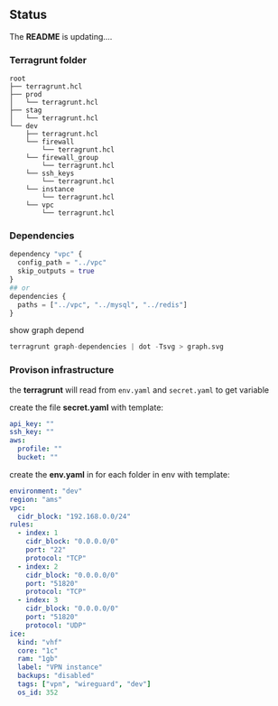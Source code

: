 ## Status
The __README__ is updating....

### Terragrunt folder

```
root
├── terragrunt.hcl
├── prod
│   └── terragrunt.hcl
├── stag
│   └── terragrunt.hcl
└── dev
    ├── terragrunt.hcl
    └── firewall
        └── terragrunt.hcl
    └── firewall_group
        └── terragrunt.hcl
    └── ssh_keys
        └── terragrunt.hcl
    └── instance
        └── terragrunt.hcl
    └── vpc
        └── terragrunt.hcl
```

### Dependencies
```tf
dependency "vpc" {
  config_path = "../vpc"
  skip_outputs = true
}
## or
dependencies {
  paths = ["../vpc", "../mysql", "../redis"]
}

```

show graph depend

```tf
terragrunt graph-dependencies | dot -Tsvg > graph.svg
```

### Provison infrastructure

the **terragrunt** will read from `env.yaml` and `secret.yaml` to get variable

create the file __secret.yaml__ with template: 
```yaml
api_key: ""
ssh_key: ""
aws:
  profile: ""
  bucket: ""
```

create the __env.yaml__ in for each folder in env with template:
```yaml
environment: "dev"
region: "ams"
vpc:
  cidr_block: "192.168.0.0/24"
rules:
  - index: 1
    cidr_block: "0.0.0.0/0"
    port: "22"
    protocol: "TCP"
  - index: 2
    cidr_block: "0.0.0.0/0"
    port: "51820"
    protocol: "TCP"
  - index: 3
    cidr_block: "0.0.0.0/0"
    port: "51820"
    protocol: "UDP"
ice:
  kind: "vhf"
  core: "1c"
  ram: "1gb"
  label: "VPN instance"
  backups: "disabled"
  tags: ["vpn", "wireguard", "dev"]
  os_id: 352

```